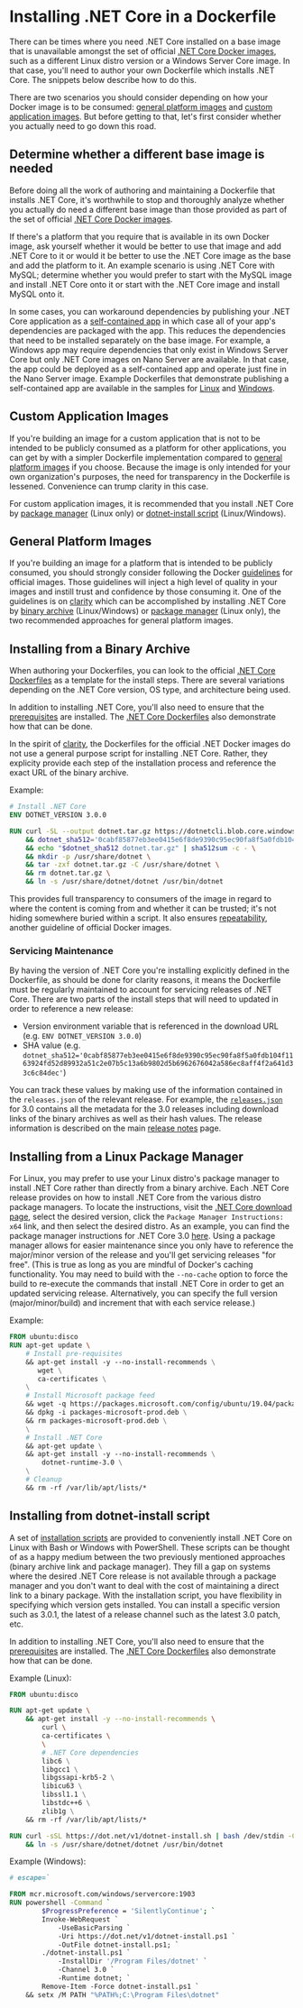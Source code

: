 # Installing .NET Core in a Dockerfile

There can be times where you need .NET Core installed on a base image that is unavailable amongst the set of official [.NET Core Docker images](https://hub.docker.com/_/microsoft-dotnet-core), such as a different Linux distro version or a Windows Server Core image. In that case, you'll need to author your own Dockerfile which installs .NET Core. The snippets below describe how to do this.

There are two scenarios you should consider depending on how your Docker image is to be consumed: [general platform images](#general-platform-images) and [custom application images](#custom-application-images). But before getting to that, let's first consider whether you actually need to go down this road.

## Determine whether a different base image is needed

Before doing all the work of authoring and maintaining a Dockerfile that installs .NET Core, it's worthwhile to stop and thoroughly analyze whether you actually do need a different base image than those provided as part of the set of official [.NET Core Docker images](https://hub.docker.com/_/microsoft-dotnet-core).

If there's a platform that you require that is available in its own Docker image, ask yourself whether it would be better to use that image and add .NET Core to it or would it be better to use the .NET Core image as the base and add the platform to it. An example scenario is using .NET Core with MySQL; determine whether you would prefer to start with the MySQL image and install .NET Core onto it or start with the .NET Core image and install MySQL onto it.

In some cases, you can workaround dependencies by publishing your .NET Core application as a [self-contained app](https://docs.microsoft.com/en-us/dotnet/core/deploying) in which case all of your app's dependencies are packaged with the app. This reduces the dependencies that need to be installed separately on the base image. For example, a Windows app may require dependencies that only exist in Windows Server Core but only .NET Core images on Nano Server are available. In that case, the app could be deployed as a self-contained app and operate just fine in the Nano Server image. Example Dockerfiles that demonstrate publishing a self-contained app are available in the samples for [Linux](https://github.com/dotnet/dotnet-docker/blob/master/samples/dotnetapp/Dockerfile.debian-x64-selfcontained) and [Windows](https://github.com/dotnet/dotnet-docker/blob/master/samples/dotnetapp/Dockerfile.nanoserver-x64-selfcontained).

## Custom Application Images

If you're building an image for a custom application that is not to be intended to be publicly consumed as a platform for other applications, you can get by with a simpler Dockerfile implementation compared to [general platform images](#general-platform-images) if you choose. Because the image is only intended for your own organization's purposes, the need for transparency in the Dockerfile is lessened. Convenience can trump clarity in this case.

For custom application images, it is recommended that you install .NET Core by [package manager](#installing-from-a-linux-package-manager) (Linux only) or [dotnet-install script](#installing-from-dotnet-install-script) (Linux/Windows).

## General Platform Images

If you're building an image for a platform that is intended to be publicly consumed, you should strongly consider following the Docker [guidelines](https://github.com/docker-library/official-images) for official images. Those guidelines will inject a high level of quality in your images and instill trust and confidence by those consuming it. One of the guidelines is on [clarity](https://github.com/docker-library/official-images#clarity) which can be accomplished by installing .NET Core by [binary archive](#installing-from-a-binary-archive) (Linux/Windows) or [package manager](#installing-from-a-linux-package-manager) (Linux only), the two recommended approaches for general platform images.

## Installing from a Binary Archive

When authoring your Dockerfiles, you can look to the official [.NET Core Dockerfiles](https://github.com/dotnet/dotnet-docker) as a template for the install steps. There are several variations depending on the .NET Core version, OS type, and architecture being used.

In addition to installing .NET Core, you'll also need to ensure that the [prerequisites](https://github.com/dotnet/core/blob/master/Documentation/prereqs.md) are installed. The [.NET Core Dockerfiles](https://github.com/dotnet/dotnet-docker) also demonstrate how that can be done.

In the spirit of [clarity](https://github.com/docker-library/official-images#clarity), the Dockerfiles for the official .NET Docker images do not use a general purpose script for installing .NET Core. Rather, they explicity provide each step of the installation process and reference the exact URL of the binary archive.

Example:

```Dockerfile
# Install .NET Core
ENV DOTNET_VERSION 3.0.0

RUN curl -SL --output dotnet.tar.gz https://dotnetcli.blob.core.windows.net/dotnet/Runtime/$DOTNET_VERSION/dotnet-runtime-$DOTNET_VERSION-linux-x64.tar.gz \
    && dotnet_sha512='0cabf85877eb3ee0415e6f8de9390c95ec90fa8f5a0fdb104f1163924fd52d89932a51c2e07b5c13a6b9802d5b6962676042a586ec8aff4f2a641d33c6c84dec' \
    && echo "$dotnet_sha512 dotnet.tar.gz" | sha512sum -c - \
    && mkdir -p /usr/share/dotnet \
    && tar -zxf dotnet.tar.gz -C /usr/share/dotnet \
    && rm dotnet.tar.gz \
    && ln -s /usr/share/dotnet/dotnet /usr/bin/dotnet
```

This provides full transparency to consumers of the image in regard to where the content is coming from and whether it can be trusted; it's not hiding somewhere buried within a script. It also ensures [repeatability](https://github.com/docker-library/official-images#repeatability), another guideline of official Docker images.

### Servicing Maintenance

By having the version of .NET Core you're installing explicitly defined in the Dockerfile, as should be done for clarity reasons, it means the Dockerfile must be regularly maintained to account for servicing releases of .NET Core. There are two parts of the install steps that will need to updated in order to reference a new release:

* Version environment variable that is referenced in the download URL (e.g. `ENV DOTNET_VERSION 3.0.0`)
* SHA value (e.g. `dotnet_sha512='0cabf85877eb3ee0415e6f8de9390c95ec90fa8f5a0fdb104f1163924fd52d89932a51c2e07b5c13a6b9802d5b6962676042a586ec8aff4f2a641d33c6c84dec'`)

You can track these values by making use of the information contained in the `releases.json` of the relevant release. For example, the [`releases.json`](https://dotnetcli.blob.core.windows.net/dotnet/release-metadata/3.0/releases.json) for 3.0 contains all the metadata for the 3.0 releases including download links of the binary archives as well as their hash values. The release information is described on the main [release notes](https://github.com/dotnet/core/blob/master/release-notes/README.md) page.

## Installing from a Linux Package Manager

For Linux, you may prefer to use your Linux distro's package manager to install .NET Core rather than directly from a binary archive. Each .NET Core release provides on how to install .NET Core from the various distro package managers. To locate the instructions, visit the [.NET Core download page](https://dotnet.microsoft.com/download/dotnet-core), select the desired version, click the `Package Manager Instructions: x64` link, and then select the desired distro. As an example, you can find the package manager instructions for .NET Core 3.0 [here](https://dotnet.microsoft.com/download/linux-package-manager/rhel7/sdk-3.0.100). Using a package manager allows for easier maintenance since you only have to reference the major/minor version of the release and you'll get servicing releases "for free". (This is true as long as you are mindful of Docker's caching functionality. You may need to build with the `--no-cache` option to force the build to re-execute the commands that install .NET Core in order to get an updated servicing release. Alternatively, you can specify the full version (major/minor/build) and increment that with each service release.)

Example:

```Dockerfile
FROM ubuntu:disco
RUN apt-get update \
    # Install pre-requisites
    && apt-get install -y --no-install-recommends \
       wget \
       ca-certificates \
    \
    # Install Microsoft package feed
    && wget -q https://packages.microsoft.com/config/ubuntu/19.04/packages-microsoft-prod.deb -O packages-microsoft-prod.deb \
    && dpkg -i packages-microsoft-prod.deb \
    && rm packages-microsoft-prod.deb \
    \
    # Install .NET Core
    && apt-get update \
    && apt-get install -y --no-install-recommends \
        dotnet-runtime-3.0 \
    \
    # Cleanup
    && rm -rf /var/lib/apt/lists/*
```

## Installing from dotnet-install script

A set of [installation scripts](https://docs.microsoft.com/en-us/dotnet/core/tools/dotnet-install-script) are provided to conveniently install .NET Core on Linux with Bash or Windows with PowerShell. These scripts can be thought of as a happy medium between the two previously mentioned approaches (binary archive link and package manager). They fill a gap on systems where the desired .NET Core release is not available through a package manager and you don't want to deal with the cost of maintaining a direct link to a binary package. With the installation script, you have flexibility in specifying which version gets installed. You can install a specific version such as 3.0.1, the latest of a release channel such as the latest 3.0 patch, etc.

In addition to installing .NET Core, you'll also need to ensure that the [prerequisites](https://github.com/dotnet/core/blob/master/Documentation/prereqs.md) are installed. The [.NET Core Dockerfiles](https://github.com/dotnet/dotnet-docker) also demonstrate how that can be done.

Example (Linux):

```Dockerfile
FROM ubuntu:disco

RUN apt-get update \
    && apt-get install -y --no-install-recommends \
        curl \
        ca-certificates \
        \
        # .NET Core dependencies
        libc6 \
        libgcc1 \
        libgssapi-krb5-2 \
        libicu63 \
        libssl1.1 \
        libstdc++6 \
        zlib1g \
    && rm -rf /var/lib/apt/lists/*

RUN curl -sSL https://dot.net/v1/dotnet-install.sh | bash /dev/stdin -Channel 3.0 -Runtime dotnet -InstallDir /usr/share/dotnet \
    && ln -s /usr/share/dotnet/dotnet /usr/bin/dotnet
```

Example (Windows):

```Dockerfile
# escape=`

FROM mcr.microsoft.com/windows/servercore:1903
RUN powershell -Command `
        $ProgressPreference = 'SilentlyContinue'; `
        Invoke-WebRequest `
            -UseBasicParsing `
            -Uri https://dot.net/v1/dotnet-install.ps1 `
            -OutFile dotnet-install.ps1; `
        ./dotnet-install.ps1 `
            -InstallDir '/Program Files/dotnet' `
            -Channel 3.0 `
            -Runtime dotnet; `
        Remove-Item -Force dotnet-install.ps1 `
    && setx /M PATH "%PATH%;C:\Program Files\dotnet"
```
